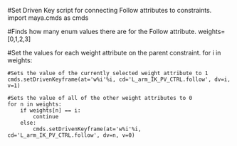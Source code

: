 #Set Driven Key script for connecting Follow attributes to constraints.
import maya.cmds as cmds

#Finds how many enum values there are for the Follow attribute.
weights=[0,1,2,3]

#Set the values for each weight attribute on the parent constraint.
for i in weights:

    #Sets the value of the currently selected weight attribute to 1
    cmds.setDrivenKeyframe(at='w%i'%i, cd='L_arm_IK_PV_CTRL.follow', dv=i, v=1)
    
    #Sets the value of all of the other weight attributes to 0
    for n in weights:
        if weights[n] == i:
            continue
        else:
            cmds.setDrivenKeyframe(at='w%i'%i, cd='L_arm_IK_PV_CTRL.follow', dv=n, v=0)
